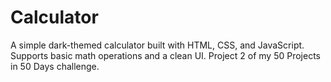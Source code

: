 # Calculator
A simple dark-themed calculator built with HTML, CSS, and JavaScript. Supports basic math operations and a clean UI. Project 2 of my 50 Projects in 50 Days challenge.
